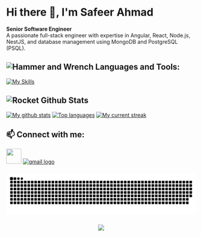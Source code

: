 # Hi there 👋, I'm Safeer Ahmad

**Senior Software Engineer**  
A passionate full-stack engineer with expertise in Angular, React, Node.js, NestJS, and database management using MongoDB and PostgreSQL (PSQL).

## <img src="https://raw.githubusercontent.com/Tarikul-Islam-Anik/Animated-Fluent-Emojis/master/Emojis/Objects/Hammer%20and%20Wrench.png" alt="Hammer and Wrench" width="30" height="30" /> **Languages and Tools:**  
[![My Skills](https://skillicons.dev/icons?i=html,css,tailwind,js,react,ts,expressjs,nodejs,mongodb,nest,angular,postgres,redux,redis,visualstudio,vscode,aws,git,github,graphql&perline=13)](#)

## <img src="https://raw.githubusercontent.com/Tarikul-Islam-Anik/Animated-Fluent-Emojis/master/Emojis/Travel%20and%20places/Rocket.png" alt="Rocket" width="30" height="30" /> Github Stats 

[![My github stats](https://bad-apple-github-readme.vercel.app/api?username=OsamaShahid&show_icons=true&count_private=true&line_height=20&icon_color=00b3ff&theme=dark&title_color=00b3ff)](#) 
[![Top languages](https://github-readme-mwendwa.vercel.app/api/top-langs/?username=OsamaShahid&layout=compact&count_private=true&theme=dark&title_color=00b3ff)](#)
[![My current streak](https://streak-stats.demolab.com/?user=OsamaShahid&count_private=true&theme=dark&title_color=00b3ff)](#)


## 📫 Connect with me:

[<img src="https://cdn.jsdelivr.net/gh/devicons/devicon/icons/linkedin/linkedin-original.svg" width="40" height="40"/>](https://www.linkedin.com/in/safeer-ahmad-416b7720b/)
[<img src="https://raw.githubusercontent.com/maurodesouza/profile-readme-generator/master/src/assets/icons/social/gmail/default.svg" width="37" height="25" alt="gmail logo"  />](mailto:safeerahmad5454@gmail.com)


###

<picture>
  <source media="(prefers-color-scheme: dark)" srcset="https://github.com/OsamaShahid/OsamaShahid/blob/output/github-contribution-grid-snake-dark.svg">
  <source media="(prefers-color-scheme: light)" srcset="https://github.com/OsamaShahid/OsamaShahid/blob/output/github-contribution-grid-snake.svg">
  <img alt="github contribution grid snake animation" src="https://github.com/OsamaShahid/OsamaShahid/blob/output/github-contribution-grid-snake.svg">
</picture>

###


###

<div align="center">
  <img src="https://profile-counter.glitch.me/OsamaShahid/count.svg?"  />
</div>

###
